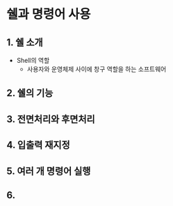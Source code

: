 # 쉘과 명령어 사용 

## 1. 쉘 소개 
* Shell의 역할 
    * 사용자와 운영체제 사이에 창구 역할을 하는 소프트웨어 
    

## 2. 쉘의 기능

## 3. 전면처리와 후면처리

## 4. 입출력 재지정

## 5. 여러 개 명령어 실행 

## 6. 